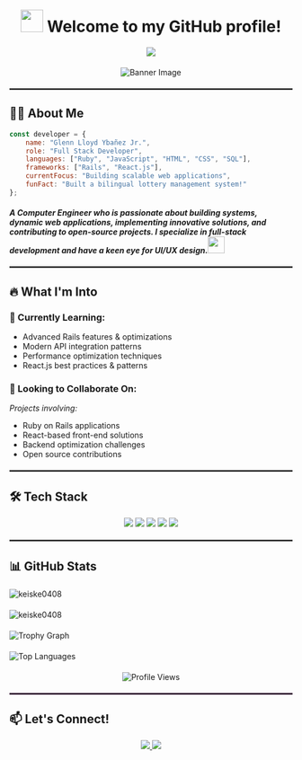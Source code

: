 <h1 align="center" style="margin-top: 20px; margin-bottom: 20px;">
  <img src="https://media.giphy.com/media/hvRJCLFzcasrR4ia7z/giphy.gif" width="40">
  Welcome to my GitHub profile!
</h1>
<p align="center" style="margin-bottom: 20px;">
  <img src="https://readme-typing-svg.herokuapp.com/?lines=Full-stack+Developer;Web+Development+Enthusiast;Open+Source+Contributor;Always+learning+new+things&font=Fira%20Code&center=true&width=440&height=45&color=097969&vCenter=true&size=22">
</p>
<p align="center" style="margin-bottom: 20px;">
  <img src="https://media1.giphy.com/media/v1.Y2lkPTc5MGI3NjExeHN4MWY2NGQxMTh1aDN5Njcza3FxeXk1ZXI3ajl5c3F6djF6ZnRyeSZlcD12MV9pbnRlcm5hbF9naWZfYnlfaWQmY3Q9Zw/bJ4TVNYNUympPgcpem/giphy.gif" alt="Banner Image" style="width: auto; height: auto;">
</p>

<hr style="border: 1px solid #444; margin: 20px 0;">

## 👨‍💻 About Me  

```javascript
const developer = {
    name: "Glenn Lloyd Ybañez Jr.",
    role: "Full Stack Developer",
    languages: ["Ruby", "JavaScript", "HTML", "CSS", "SQL"],
    frameworks: ["Rails", "React.js"],
    currentFocus: "Building scalable web applications",
    funFact: "Built a bilingual lottery management system!"
};
```

#### *A Computer Engineer who is passionate about building systems, dynamic web applications, implementing innovative solutions, and contributing to open-source projects. I specialize in full-stack development and have a keen eye for UI/UX design.<img src="https://media.giphy.com/media/WUlplcMpOCEmTGBtBW/giphy.gif" width="30">*

<hr style="border: 1px solid #444; margin: 20px 0;">

## 🔥 What I'm Into

### 🌱 Currently Learning:

* Advanced Rails features & optimizations
* Modern API integration patterns
* Performance optimization techniques
* React.js best practices & patterns


### 💞️ Looking to Collaborate On:
*Projects involving:*
* Ruby on Rails applications
* React-based front-end solutions
* Backend optimization challenges
* Open source contributions

<hr style="border: 1px solid #444; margin: 20px 0;">

## 🛠️ Tech Stack
<p align="center">
  <img src="https://img.shields.io/badge/Ruby-CC342D?style=for-the-badge&logo=ruby&logoColor=white">
  <img src="https://img.shields.io/badge/Ruby_on_Rails-CC0000?style=for-the-badge&logo=ruby-on-rails&logoColor=white">
  <img src="https://img.shields.io/badge/React-20232A?style=for-the-badge&logo=react&logoColor=61DAFB">
  <img src="https://img.shields.io/badge/JavaScript-F7DF1E?style=for-the-badge&logo=javascript&logoColor=black">
  <img src="https://img.shields.io/badge/PostgreSQL-316192?style=for-the-badge&logo=postgresql&logoColor=white">
</p>


<hr style="border: 1px solid #444; margin: 20px 0;">

## 📊 GitHub Stats
<div style="display: flex; flex-wrap: wrap; justify-content: center; gap: 20px; margin: 20px 0;">
  <img src="https://github-readme-streak-stats.herokuapp.com/?user=keiske0408&theme=dark" alt="keiske0408" style="max-width: 100%; height: auto; flex: 1 1 300px;">
  <img src="https://github-readme-stats.vercel.app/api?username=keiske0408&show_icons=true&theme=radical" alt="keiske0408" style="max-width: 100%; height: auto; flex: 1 1 300px;">
  <img src="https://github-profile-trophy.vercel.app?username=keiske0408&theme=radical&column=-1&row=1&margin-w=8&margin-h=8&no-bg=false&no-frame=false&order=4" height="150" alt="Trophy Graph" style="max-width: 100%; height: auto; flex: 1 1 300px;">
  <img src="https://github-readme-stats.vercel.app/api/top-langs?username=keiske0408&show_icons=true&locale=en&layout=compact&theme=radical" alt="Top Languages" style="max-width: 100%; height: auto; flex: 1 1 300px;">
</div>
 <p align="center">
 <img src="https://komarev.com/ghpvc/?username=keiske0408&color=blueviolet&style=flat-square" alt="Profile Views" style="max-width: 100%; height: auto; flex: 1 1 300px;">
 </p>

<hr style="border: 1px solid #424; margin: 20px 0;">


## 📫 Let's Connect!
<p align="center">
  <a href="https://linkedin.com/in/glgyj">
    <img src="https://img.shields.io/badge/LinkedIn-0077B5?style=for-the-badge&logo=linkedin&logoColor=white">
  </a>
  <a href="mailto:glennlloydybanezjr@gmail.com">
    <img src="https://img.shields.io/badge/Email-D14836?style=for-the-badge&logo=gmail&logoColor=white">
  </a>
</p>







 





